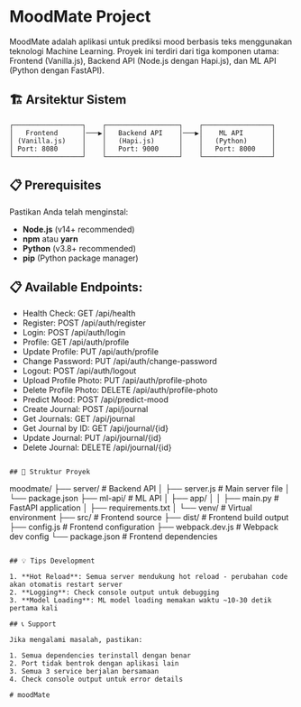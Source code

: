 # MoodMate Project

MoodMate adalah aplikasi untuk prediksi mood berbasis teks menggunakan teknologi Machine Learning. Proyek ini terdiri dari tiga komponen utama: Frontend (Vanilla.js), Backend API (Node.js dengan Hapi.js), dan ML API (Python dengan FastAPI).

## 🏗️ Arsitektur Sistem

```
┌─────────────────┐    ┌──────────────────┐    ┌─────────────────┐
│   Frontend      │───▶│   Backend API    │───▶│    ML API       │
│ (Vanilla.js)    │    │   (Hapi.js)      │    │   (Python)      │
│ Port: 8080      │    │   Port: 9000     │    │   Port: 8000    │
└─────────────────┘    └──────────────────┘    └─────────────────┘
```

## 📋 Prerequisites

Pastikan Anda telah menginstal:

- **Node.js** (v14+ recommended)
- **npm** atau **yarn**
- **Python** (v3.8+ recommended)
- **pip** (Python package manager)

## 📋 Available Endpoints:
   - Health Check: GET /api/health
   - Register: POST /api/auth/register
   - Login: POST /api/auth/login
   - Profile: GET /api/auth/profile
   - Update Profile: PUT /api/auth/profile
   - Change Password: PUT /api/auth/change-password
   - Logout: POST /api/auth/logout
   - Upload Profile Photo: PUT /api/auth/profile-photo
   - Delete Profile Photo: DELETE /api/auth/profile-photo
   - Predict Mood: POST /api/predict-mood
   - Create Journal: POST /api/journal
   - Get Journals: GET /api/journal
   - Get Journal by ID: GET /api/journal/{id}
   - Update Journal: PUT /api/journal/{id}
   - Delete Journal: DELETE /api/journal/{id}
```

## 📁 Struktur Proyek

```
moodmate/
├── server/                 # Backend API
│   ├── server.js          # Main server file
│   └── package.json
├── ml-api/                # ML API
│   ├── app/
│   │   ├── main.py        # FastAPI application
│   ├── requirements.txt
│   └── venv/              # Virtual environment
├── src/                   # Frontend source
├── dist/                  # Frontend build output
├── config.js              # Frontend configuration
├── webpack.dev.js         # Webpack dev config
└── package.json           # Frontend dependencies
```

## 💡 Tips Development

1. **Hot Reload**: Semua server mendukung hot reload - perubahan code akan otomatis restart server
2. **Logging**: Check console output untuk debugging
3. **Model Loading**: ML model loading memakan waktu ~10-30 detik pertama kali

## 📞 Support

Jika mengalami masalah, pastikan:

1. Semua dependencies terinstall dengan benar
2. Port tidak bentrok dengan aplikasi lain
3. Semua 3 service berjalan bersamaan
4. Check console output untuk error details

# moodMate
